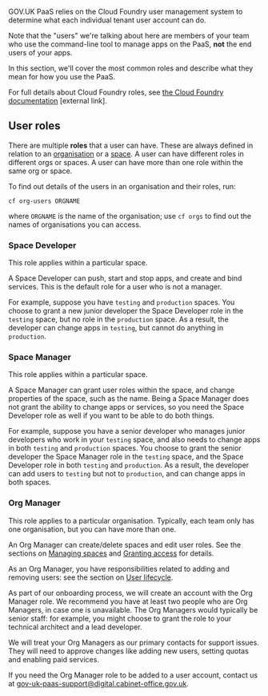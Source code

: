 GOV.UK PaaS relies on the Cloud Foundry user management system to determine what each individual tenant user account can do.

Note that the "users" we're talking about here are members of your team who use the command-line tool to manage apps on the PaaS, **not** the end users of your apps.

In this section, we'll cover the most common roles and describe what they mean for how you use the PaaS.

For full details about Cloud Foundry roles, see [the Cloud Foundry documentation](https://docs.cloudfoundry.org/concepts/roles.html) [external link].

## User roles

There are multiple **roles** that a user can have. These are always defined in relation to an [organisation](/deploying_apps/orgs_spaces_targets#organisations) or a [space](/deploying_apps/orgs_spaces_targets#spaces). A user can have different roles in different orgs or spaces. A user can have more than one role within the same org or space.

To find out details of the users in an organisation and their roles, run:

``cf org-users ORGNAME``

where `ORGNAME` is the name of the organisation; use `cf orgs` to find out the names of organisations you can access.

### Space Developer
This role applies within a particular space. 

A Space Developer can push, start and stop apps, and create and bind services. This is the default role for a user who is not a manager.

For example, suppose you have `testing` and `production` spaces. You choose to grant a new junior developer the Space Developer role in the `testing` space, but no role in the `production` space. As a result, the developer can change apps in `testing`, but cannot do anything in `production`.

### Space Manager
This role applies within a particular space. 

A Space Manager can grant user roles within the space, and change properties of the space, such as the name. Being a Space Manager does not grant the ability to change apps or services, so you need the Space Developer role as well if you want to be able to do both things.

For example, suppose you have a senior developer who manages junior developers who work in your `testing` space, and also needs to change apps in both `testing` and `production` spaces. You choose to grant the senior developer the Space Manager role in the `testing` space, and the Space Developer role in both `testing` and `production`. As a result, the developer can add users to `testing` but not to `production`, and can change apps in both spaces.

### Org Manager
This role applies to a particular organisation. Typically, each team only has one organisation, but you can have more than one. 

An Org Manager can create/delete spaces and edit user roles. See the sections on [Managing spaces](/deploying_apps/orgs_spaces_targets#managing-spaces) and [Granting access](/deploying_apps/orgs_spaces_targets#granting-access) for details. 

As an Org Manager, you have responsibilities related to adding and removing users: see the section on [User lifecycle](/managing_users/user_lifecycle).

As part of our onboarding process, we will create an account with the Org Manager role. We recommend you have at least two people who are Org Managers, in case one is unavailable. The Org Managers would typically be senior staff: for example, you might choose to grant the role to your technical architect and a lead developer.

We will treat your Org Managers as our primary contacts for support issues. They will need to approve changes like adding new users, setting quotas and enabling paid services.

If you need the Org Manager role to be added to a user account, contact us at [gov-uk-paas-support@digital.cabinet-office.gov.uk](mailto:gov-uk-paas-support@digital.cabinet-office.gov.uk).
